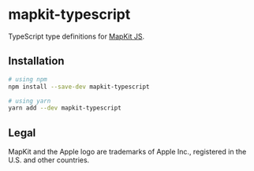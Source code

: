 # mapkit-typescript

TypeScript type definitions for [MapKit JS](https://developer.apple.com/documentation/mapkitjs).

## Installation

```sh
# using npm
npm install --save-dev mapkit-typescript

# using yarn
yarn add --dev mapkit-typescript
```

## Legal

MapKit and the Apple logo are trademarks of Apple Inc., registered in the U.S. and other countries.

